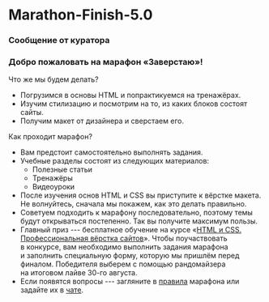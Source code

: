 # Marathon-Finish-5.0

 ### Сообщение от куратора

### Добро пожаловать на марафон «Заверстаю»!

Что же мы будем делать?

-   Погрузимся в основы HTML и попрактикуемся на тренажёрах.
-   Изучим стилизацию и посмотрим на то, из каких блоков состоят сайты.
-   Получим макет от дизайнера и сверстаем его.

Как проходит марафон?

-   Вам предстоит самостоятельно выполнять задания.
-   Учебные разделы состоят из следующих материалов:
    -   Полезные статьи
    -   Тренажёры
    -   Видеоуроки
-   После изучения основ HTML и CSS вы приступите к вёрстке макета. Не волнуйтесь, сначала мы покажем, как это делать правильно.
-   Советуем подходить к марафону последовательно, поэтому темы будут открываться постепенно. Так вы получите максимум пользы.
-   Главный приз --- бесплатное обучение на курсе «[HTML и CSS. Профессиональная вёрстка сайтов](https://htmlacademy.ru/intensive/htmlcss)». Чтобы поучаствовать в конкурсе, вам необходимо выполнить задания марафона и заполнить специальную форму, которую мы пришлём перед финалом. Победителя выберем с помощью рандомайзера на итоговом лайве 30-го августа.
-   Если появятся вопросы --- загляните в [правила](https://disk.yandex.ru/i/9UkhAaLlFUbZAw) марафона или задайте их в [чате](https://t.me/+jqy8GXyC-VFiNjUy).
